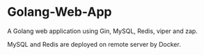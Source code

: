 # Golang-Web-App

A Golang web application using Gin, MySQL, Redis, viper and zap. 

MySQL and Redis are deployed on remote server by Docker. 
